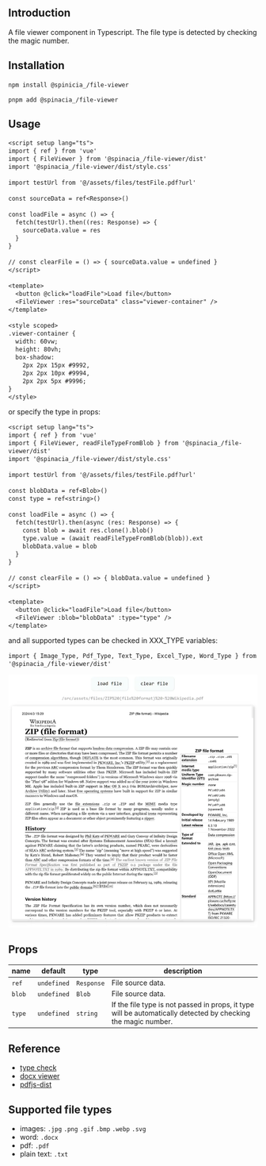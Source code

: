 ## Introduction

A file viewer component in Typescript. The file type is detected by checking
the magic number.

## Installation

```
npm install @spinicia_/file-viewer
```

```
pnpm add @spinacia_/file-viewer
```

## Usage

```
<script setup lang="ts">
import { ref } from 'vue'
import { FileViewer } from '@spinacia_/file-viewer/dist'
import '@spinacia_/file-viewer/dist/style.css'

import testUrl from '@/assets/files/testFile.pdf?url'

const sourceData = ref<Response>()

const loadFile = async () => {
  fetch(testUrl).then((res: Response) => {
    sourceData.value = res
  }
}

// const clearFile = () => { sourceData.value = undefined }
</script>

<template>
  <button @click="loadFile">Load file</button>
  <FileViewer :res="sourceData" class="viewer-container" />
</template>

<style scoped>
.viewer-container {
  width: 60vw;
  height: 80vh;
  box-shadow:
    2px 2px 15px #9992,
    2px 2px 10px #9994,
    2px 2px 5px #9996;
}
</style>
```

or specify the type in props:

```
<script setup lang="ts">
import { ref } from 'vue'
import { FileViewer, readFileTypeFromBlob } from '@spinacia_/file-viewer/dist'
import '@spinacia_/file-viewer/dist/style.css'

import testUrl from '@/assets/files/testFile.pdf?url'

const blobData = ref<Blob>()
const type = ref<string>()

const loadFile = async () => {
  fetch(testUrl).then(async (res: Response) => {
    const blob = await res.clone().blob()
    type.value = (await readFileTypeFromBlob(blob)).ext
    blobData.value = blob
  }
}

// const clearFile = () => { blobData.value = undefined }
</script>

<template>
  <button @click="loadFile">Load file</button>
  <FileViewer :blob="blobData" :type="type" />
</template>
```

and all supported types can be checked in XXX_TYPE variables:

```
import { Image_Type, Pdf_Type, Text_Type, Excel_Type, Word_Type } from '@spinacia_/file-viewer/dist'
```

![img.webp](docs%2Fimg.webp)

## Props

| name   | default     | type       | description                                                                                                   |
|--------|-------------|------------|---------------------------------------------------------------------------------------------------------------|
| `ref`  | `undefined` | `Response` | File source data.                                                                                             |
| `blob` | `undefined` | `Blob`     | File source data.                                                                                             |
| `type` | `undefined` | `string`   | If the file type is not passed in props, it type will be automatically detected by checking the magic number. |

## Reference

- [type check](https://github.com/sindresorhus/file-type)
- [docx viewer](https://www.npmjs.com/package/docx-preview)
- [pdfjs-dist](https://github.com/mozilla/pdf.js)

## Supported file types

- images: `.jpg` `.png` `.gif` `.bmp` `.webp` `.svg`
- word: `.docx`
- pdf: `.pdf`
- plain text: `.txt`

